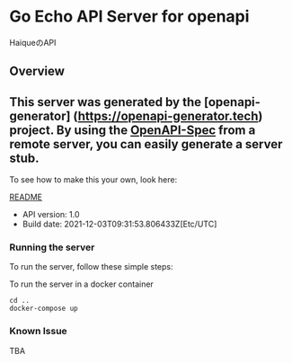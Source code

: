 # Go Echo API Server for openapi

HaiqueのAPI

## Overview
This server was generated by the [openapi-generator]
(https://openapi-generator.tech) project.
By using the [OpenAPI-Spec](https://github.com/OAI/OpenAPI-Specification) from a remote server, you can easily generate a server stub.
-

To see how to make this your own, look here:

[README](https://openapi-generator.tech)

- API version: 1.0
- Build date: 2021-12-03T09:31:53.806433Z[Etc/UTC]

### Running the server

To run the server, follow these simple steps:

To run the server in a docker container
```
cd ..
docker-compose up
```

### Known Issue

TBA